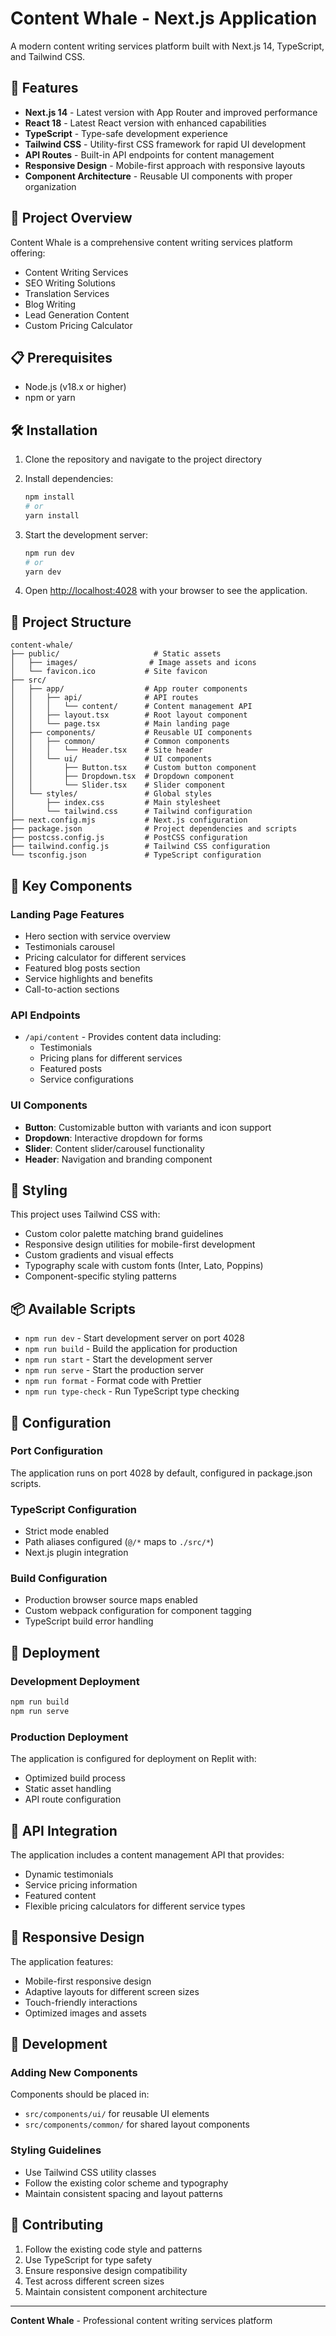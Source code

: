 
# Content Whale - Next.js Application

A modern content writing services platform built with Next.js 14, TypeScript, and Tailwind CSS.

## 🚀 Features

- **Next.js 14** - Latest version with App Router and improved performance
- **React 18** - Latest React version with enhanced capabilities
- **TypeScript** - Type-safe development experience
- **Tailwind CSS** - Utility-first CSS framework for rapid UI development
- **API Routes** - Built-in API endpoints for content management
- **Responsive Design** - Mobile-first approach with responsive layouts
- **Component Architecture** - Reusable UI components with proper organization

## 🎯 Project Overview

Content Whale is a comprehensive content writing services platform offering:
- Content Writing Services
- SEO Writing Solutions
- Translation Services
- Blog Writing
- Lead Generation Content
- Custom Pricing Calculator

## 📋 Prerequisites

- Node.js (v18.x or higher)
- npm or yarn

## 🛠️ Installation

1. Clone the repository and navigate to the project directory

2. Install dependencies:
   ```bash
   npm install
   # or
   yarn install
   ```

3. Start the development server:
   ```bash
   npm run dev
   # or
   yarn dev
   ```

4. Open [http://localhost:4028](http://localhost:4028) with your browser to see the application.

## 📁 Project Structure

```
content-whale/
├── public/                     # Static assets
│   ├── images/                # Image assets and icons
│   └── favicon.ico           # Site favicon
├── src/
│   ├── app/                  # App router components
│   │   ├── api/              # API routes
│   │   │   └── content/      # Content management API
│   │   ├── layout.tsx        # Root layout component
│   │   └── page.tsx          # Main landing page
│   ├── components/           # Reusable UI components
│   │   ├── common/           # Common components
│   │   │   └── Header.tsx    # Site header
│   │   └── ui/               # UI components
│   │       ├── Button.tsx    # Custom button component
│   │       ├── Dropdown.tsx  # Dropdown component
│   │       └── Slider.tsx    # Slider component
│   └── styles/               # Global styles
│       ├── index.css         # Main stylesheet
│       └── tailwind.css      # Tailwind configuration
├── next.config.mjs           # Next.js configuration
├── package.json              # Project dependencies and scripts
├── postcss.config.js         # PostCSS configuration
├── tailwind.config.js        # Tailwind CSS configuration
└── tsconfig.json             # TypeScript configuration
```

## 🎨 Key Components

### Landing Page Features
- Hero section with service overview
- Testimonials carousel
- Pricing calculator for different services
- Featured blog posts section
- Service highlights and benefits
- Call-to-action sections

### API Endpoints
- `/api/content` - Provides content data including:
  - Testimonials
  - Pricing plans for different services
  - Featured posts
  - Service configurations

### UI Components
- **Button**: Customizable button with variants and icon support
- **Dropdown**: Interactive dropdown for forms
- **Slider**: Content slider/carousel functionality
- **Header**: Navigation and branding component

## 🎨 Styling

This project uses Tailwind CSS with:
- Custom color palette matching brand guidelines
- Responsive design utilities for mobile-first development
- Custom gradients and visual effects
- Typography scale with custom fonts (Inter, Lato, Poppins)
- Component-specific styling patterns

## 📦 Available Scripts

- `npm run dev` - Start development server on port 4028
- `npm run build` - Build the application for production
- `npm run start` - Start the development server
- `npm run serve` - Start the production server
- `npm run format` - Format code with Prettier
- `npm run type-check` - Run TypeScript type checking

## 🔧 Configuration

### Port Configuration
The application runs on port 4028 by default, configured in package.json scripts.

### TypeScript Configuration
- Strict mode enabled
- Path aliases configured (`@/*` maps to `./src/*`)
- Next.js plugin integration

### Build Configuration
- Production browser source maps enabled
- Custom webpack configuration for component tagging
- TypeScript build error handling

## 🚀 Deployment

### Development Deployment
```bash
npm run build
npm run serve
```

### Production Deployment
The application is configured for deployment on Replit with:
- Optimized build process
- Static asset handling
- API route configuration

## 🔗 API Integration

The application includes a content management API that provides:
- Dynamic testimonials
- Service pricing information
- Featured content
- Flexible pricing calculators for different service types

## 📱 Responsive Design

The application features:
- Mobile-first responsive design
- Adaptive layouts for different screen sizes
- Touch-friendly interactions
- Optimized images and assets

## 🧩 Development

### Adding New Components
Components should be placed in:
- `src/components/ui/` for reusable UI elements
- `src/components/common/` for shared layout components

### Styling Guidelines
- Use Tailwind CSS utility classes
- Follow the existing color scheme and typography
- Maintain consistent spacing and layout patterns


## 🤝 Contributing

1. Follow the existing code style and patterns
2. Use TypeScript for type safety
3. Ensure responsive design compatibility
4. Test across different screen sizes
5. Maintain consistent component architecture

---

**Content Whale** - Professional content writing services platform
